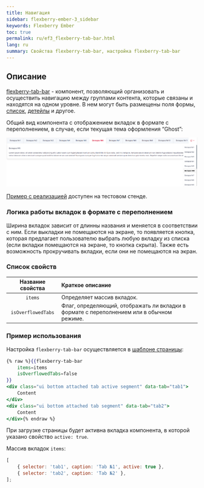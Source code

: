 ```yaml
---
title: Навигация
sidebar: flexberry-ember-3_sidebar
keywords: Flexberry Ember
toc: true
permalink: ru/ef3_flexberry-tab-bar.html
lang: ru
summary: Свойства flexberry-tab-bar, настройка flexberry-tab-bar
---
```


## Описание

[flexberry-tab-bar](https://github.com/Flexberry/ember-flexberry/blob/master/addon/components/flexberry-tab-bar.js) - компонент, позволяющий организовать и осуществить навигацию между группами контента, которые связаны и находятся на одном уровне. В нем могут быть размещены поля формы, [список](efd3_object-list-view.html), [детейлы](ef3_groupedit.html) и другое.

Общий вид компонента с отображением вкладок в формате с переполнением, в случае, если текущая тема оформления “Ghost”:

![components/flexberry-tab-bar](/images/pages/products/flexberry-ember/3.x/components/flexberry-tab-bar.png)

[Пример с реализацией](http://flexberry.github.io/ember-flexberry/dummy/dummy-test-2/?#/components-examples/flexberry-tab-bar/settings-example) доступен на тестовом стенде.

### Логика работы вкладок в формате с переполнением

Ширина вкладок зависит от длинны названия и меняется в соответствии с ним. Если выкладки не помещаются на экране, то появляется кнопка, которая предлагает пользователю выбрать любую вкладку из списка (если вкладки помещаются на экране, то кнопка скрыта). Также есть возможность прокручивать вкладки, если они не помещаются на экран.

### Список свойств

| Название свойства | Краткое описание |
|:-------------------:|:------------------|
| `items` | Определяет массив вкладок.|
| `isOverflowedTabs` | Флаг, определяющий, отображать ли вкладки в формате с переполнением или в обычном режиме.|

### Пример использования

Настройка `flexberry-tab-bar` осуществляется в [шаблоне страницы](https://github.com/Flexberry/ember-flexberry/blob/master/addon/components/flexberry-tab-bar.js#L1):

```hbs
{% raw %}{{flexberry-tab-bar 
    items=items
    isOverflowedTabs=false
}}
<div class="ui bottom attached tab active segment" data-tab="tab1">
    Content
</div>
<div class="ui bottom attached tab segment" data-tab="tab2">
    Content
</div>{% endraw %}
```

При загрузке страницы будет активна вкладка компонента, в которой указано свойство `active: true`.

Массив вкладок `items`:

```javascript
[
    { selector: 'tab1', caption: 'Tab №1', active: true },
    { selector: 'tab2', caption: 'Tab №2' },
];
```
